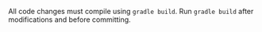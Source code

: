 All code changes must compile using `gradle build`.
Run `gradle build` after modifications and before committing.
